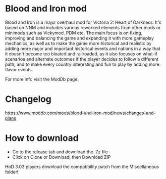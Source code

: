 # Blood and Iron mod
Blood and Iron is a major overhaul mod for Victoria 2: Heart of Darkness. It's based on NNM and includes various reworked elements from other mods or minimods such as Vickymod, PDM etc. The main focus is on fixing, improving and balancing the game and expanding it with more gameplay mechanics, as well as to make the game more historical and realistic by adding more major and important historical events and nations in a way that it doesn't become too bloated and railroaded, as it also focuses on what-if scenarios and alternate outcomes if the player decides to follow a different path, and to make every country interesting and fun to play by adding more flavor events.

For more info visit the ModDb page.
# Changelog
https://www.moddb.com/mods/blood-and-iron-mod/news/changes-and-plans
# How to download
- Go to the release tab and download the .7z file
- Click on Clone or Download, then Download ZIP

HoD 3.03 players download the compatibility patch from the Miscellaneous folder!
